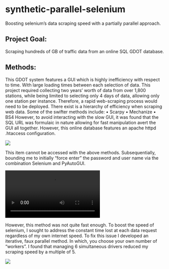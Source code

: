 # synthetic-parallel-selenium
Boosting selenium’s data scraping speed with a partially parallel approach. 

Project Goal:
--------------
Scraping hundreds of GB of traffic data from an online SQL GDOT database.

Methods:
--------------

This GDOT system features a GUI which is highly inefficiency with respect to time. With large loading times between each selection of data. This project required collecting two years’ worth of data from over 1,800 stations, while being limited to selecting only 4 days of data, allowing only one station per instance.  Therefore, a rapid web-scraping process would need to be deployed. 
There exist is a hierarchy of efficiency when scraping web data. Some of the swifter methods include:
•	Scarpy 
•	Mechanize
•	BS4
However, to avoid interacting with the slow GUI, it was found that the SQL URL was formulaic in nature allowing for fast manipulation avert the GUI all together. However, this online database features an apache httpd .htaccess configuration.

![]( https://i.ibb.co/S0qxp4K/hatachsm375.png)

This item cannot be accessed with the above methods. Subsequentially, bounding me to initially “force enter” the password and user name via the combination Selenium and PyAutoGUI. 

![]( https://i.giphy.com/media/mhfBmW9QT6G3AF8iVh/giphy.mp4)

However, this method was not quite fast enough. To boost the speed of selenium, I sought to address the constant time lost at each data request regardless of my own internet speed. To fix this issue I developed an iterative, faux parallel method. In which, you choose your own number of “workers”. I found that managing 6 simultaneous drivers reduced my scraping speed by a multiple of 5.

![]( https://i.giphy.com/media/ynuD2sv5jzlCI5Ce9k/giphy.webp)

